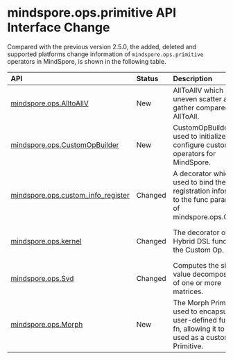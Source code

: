 # mindspore.ops.primitive API Interface Change

Compared with the previous version 2.5.0, the added, deleted and supported platforms change information of `mindspore.ops.primitive` operators in MindSpore, is shown in the following table.

|API|Status|Description|Support Platform|Class
|:----|:----|:----|:----|:----
[mindspore.ops.AlltoAllV](https://mindspore.cn/docs/en/r2.6.0/api_python/ops/mindspore.ops.AlltoAllV.html#mindspore.ops.AlltoAllV)|New|AllToAllV which support uneven scatter and gather compared with AllToAll.|r2.6.0: Ascend|Communication Operator
[mindspore.ops.CustomOpBuilder](https://mindspore.cn/docs/en/r2.6.0/api_python/ops/mindspore.ops.CustomOpBuilder.html#mindspore.ops.CustomOpBuilder)|New|CustomOpBuilder is used to initialize and configure custom operators for MindSpore.|r2.6.0: Ascend/CPU|Customizing Operator
[mindspore.ops.custom_info_register](https://mindspore.cn/docs/en/r2.6.0/api_python/ops/mindspore.ops.custom_info_register.html#mindspore.ops.custom_info_register)|Changed|A decorator which is used to bind the registration information to the func parameter of mindspore.ops.Custom.|r2.5.0:  => r2.6.0: Ascend/GPU/CPU|Customizing Operator
[mindspore.ops.kernel](https://mindspore.cn/docs/en/r2.6.0/api_python/ops/mindspore.ops.kernel.html#mindspore.ops.kernel)|Changed|The decorator of the Hybrid DSL function for the Custom Op.|r2.5.0: Ascend/GPU/CPU => r2.6.0: GPU/CPU|Customizing Operator
[mindspore.ops.Svd](https://mindspore.cn/docs/en/r2.6.0/api_python/ops/mindspore.ops.Svd.html#mindspore.ops.Svd)|Changed|Computes the singular value decompositions of one or more matrices.|r2.5.0: GPU/CPU => r2.6.0: Ascend/GPU/CPU|Linear Algebraic Operator
[mindspore.ops.Morph](https://mindspore.cn/docs/en/r2.6.0/api_python/ops/mindspore.ops.Morph.html#mindspore.ops.Morph)|New|The Morph Primitive is used to encapsulate a user-defined function fn, allowing it to be used as a custom Primitive.|r2.6.0: |operations--Frame Operators
